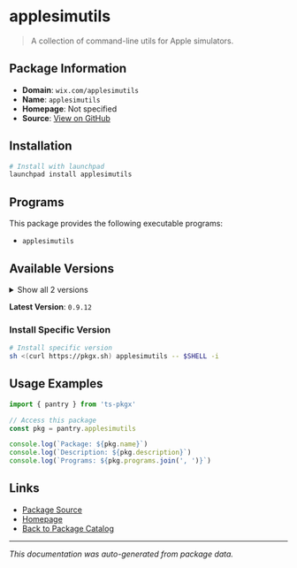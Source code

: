# applesimutils

> A collection of command-line utils for Apple simulators.

## Package Information

- **Domain**: `wix.com/applesimutils`
- **Name**: `applesimutils`
- **Homepage**: Not specified
- **Source**: [View on GitHub](https://github.com/pkgxdev/pantry/tree/main/projects/wix.com/applesimutils/package.yml)

## Installation

```bash
# Install with launchpad
launchpad install applesimutils
```

## Programs

This package provides the following executable programs:

- `applesimutils`

## Available Versions

<details>
<summary>Show all 2 versions</summary>

- `0.9.12`, `0.9.10`

</details>

**Latest Version**: `0.9.12`

### Install Specific Version

```bash
# Install specific version
sh <(curl https://pkgx.sh) applesimutils -- $SHELL -i
```

## Usage Examples

```typescript
import { pantry } from 'ts-pkgx'

// Access this package
const pkg = pantry.applesimutils

console.log(`Package: ${pkg.name}`)
console.log(`Description: ${pkg.description}`)
console.log(`Programs: ${pkg.programs.join(', ')}`)
```

## Links

- [Package Source](https://github.com/pkgxdev/pantry/tree/main/projects/wix.com/applesimutils/package.yml)
- [Homepage](#)
- [Back to Package Catalog](../../package-catalog.md)

---

*This documentation was auto-generated from package data.*
